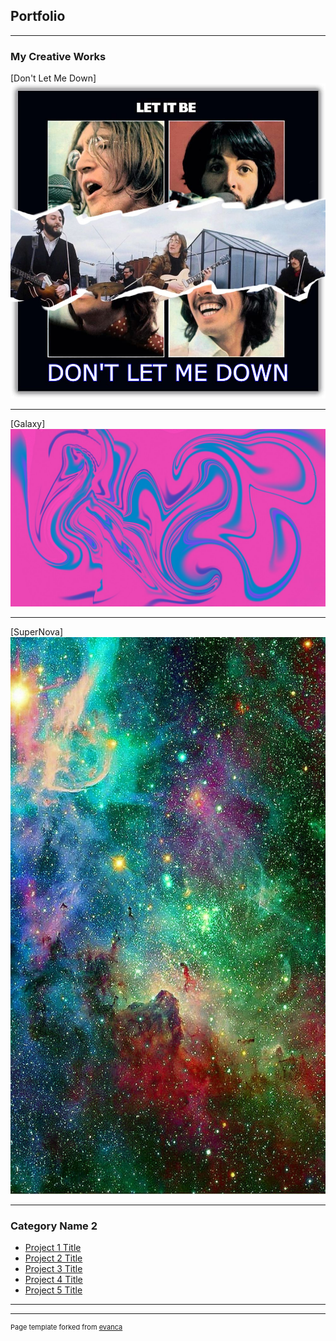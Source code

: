 ## Portfolio

---

### My Creative Works  

[Don't Let Me Down]
<img src="images/Dont Let me down.jpg?raw=true"/>

---
[Galaxy]
<img src="images/Galaxy.jpg?raw=true"/>

---
[SuperNova]
<img src="images/Galaxycat.jpg?raw=true"/>

---

### Category Name 2

- [Project 1 Title](http://example.com/)
- [Project 2 Title](http://example.com/)
- [Project 3 Title](http://example.com/)
- [Project 4 Title](http://example.com/)
- [Project 5 Title](http://example.com/)

---




---
<p style="font-size:11px">Page template forked from <a href="https://github.com/evanca/quick-portfolio">evanca</a></p>
<!-- Remove above link if you don't want to attibute -->

